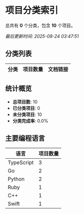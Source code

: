 # 项目分类索引

总共有 **0** 个分类，包含 **10** 个项目。

*最后更新时间: 2025-08-24 03:47:51*

## 分类列表

| 分类 | 项目数量 | 文档链接 |
|------|----------|----------|

## 统计概览

- **总项目数**: 10
- **已分类项目**: 0
- **未分类项目**: 10
- **分类完成率**: 0.0%

## 主要编程语言

| 语言 | 项目数量 |
|------|----------|
| TypeScript | 3 |
| Go | 2 |
| Python | 2 |
| Ruby | 1 |
| C++ | 1 |
| Swift | 1 |

